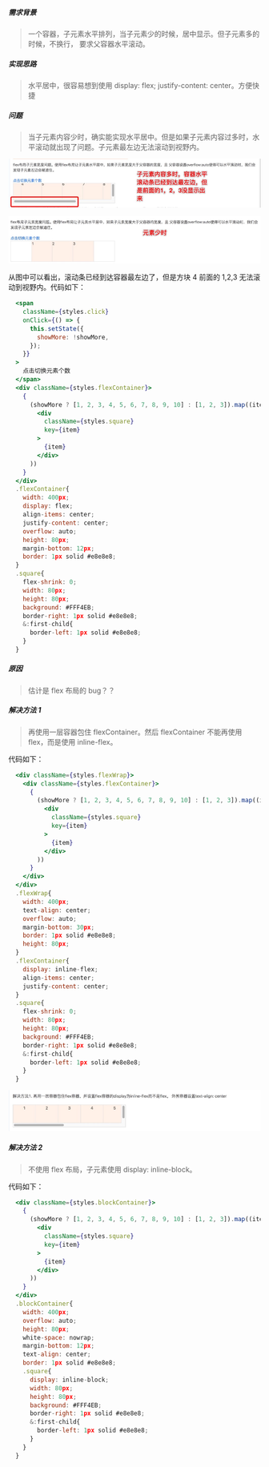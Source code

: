 ##### 需求背景

> 一个容器，子元素水平排列，当子元素少的时候，居中显示。但子元素多的时候，不换行，
> 要求父容器水平滚动。

##### 实现思路

> 水平居中，很容易想到使用 display: flex; justify-content: center。方便快捷

##### 问题

> 当子元素内容少时，确实能实现水平居中。但是如果子元素内容过多时，水平滚动就出现了问题。子元素最左边无法滚动到视野内。

![image](../../Front-End-Development-Notes/flex-01.jpg)

![image](../../Front-End-Development-Notes/flex-02.jpg)

从图中可以看出，滚动条已经到达容器最左边了，但是方块 4 前面的 1,2,3 无法滚动到视野内。代码如下：

```jsx
  <span
    className={styles.click}
    onClick={() => {
      this.setState({
        showMore: !showMore,
      });
    }}
  >
    点击切换元素个数
  </span>
  <div className={styles.flexContainer}>
    {
      (showMore ? [1, 2, 3, 4, 5, 6, 7, 8, 9, 10] : [1, 2, 3]).map((item) => (
        <div
          className={styles.square}
          key={item}
        >
          {item}
        </div>
      ))
    }
  </div>
  .flexContainer{
    width: 400px;
    display: flex;
    align-items: center;
    justify-content: center;
    overflow: auto;
    height: 80px;
    margin-bottom: 12px;
    border: 1px solid #e8e8e8;
  }
  .square{
    flex-shrink: 0;
    width: 80px;
    height: 80px;
    background: #FFF4EB;
    border-right: 1px solid #e8e8e8;
    &:first-child{
      border-left: 1px solid #e8e8e8;
    }
  }
```

##### 原因

> 估计是 flex 布局的 bug？？

##### 解决方法 1

> 再使用一层容器包住 flexContainer。然后 flexContainer 不能再使用 flex，而是使用 inline-flex。

代码如下：

```jsx
  <div className={styles.flexWrap}>
    <div className={styles.flexContainer}>
      {
        (showMore ? [1, 2, 3, 4, 5, 6, 7, 8, 9, 10] : [1, 2, 3]).map((item) => (
          <div
            className={styles.square}
            key={item}
          >
            {item}
          </div>
        ))
      }
    </div>
  </div>
  .flexWrap{
    width: 400px;
    text-align: center;
    overflow: auto;
    margin-bottom: 30px;
    border: 1px solid #e8e8e8;
    height: 80px;
  }
  .flexContainer{
    display: inline-flex;
    align-items: center;
    justify-content: center;
  }
  .square{
    flex-shrink: 0;
    width: 80px;
    height: 80px;
    background: #FFF4EB;
    border-right: 1px solid #e8e8e8;
    &:first-child{
      border-left: 1px solid #e8e8e8;
    }
  }
```

![image](../../Front-End-Development-Notes/flex-03.jpg)

##### 解决方法 2

> 不使用 flex 布局，子元素使用 display: inline-block。

代码如下：

```jsx
  <div className={styles.blockContainer}>
    {
      (showMore ? [1, 2, 3, 4, 5, 6, 7, 8, 9, 10] : [1, 2, 3]).map((item) => (
        <div
          className={styles.square}
          key={item}
        >
          {item}
        </div>
      ))
    }
  </div>
  .blockContainer{
    width: 400px;
    overflow: auto;
    height: 80px;
    white-space: nowrap;
    margin-bottom: 12px;
    text-align: center;
    border: 1px solid #e8e8e8;
    .square{
      display: inline-block;
      width: 80px;
      height: 80px;
      background: #FFF4EB;
      border-right: 1px solid #e8e8e8;
      &:first-child{
        border-left: 1px solid #e8e8e8;
      }
    }
  }
```
